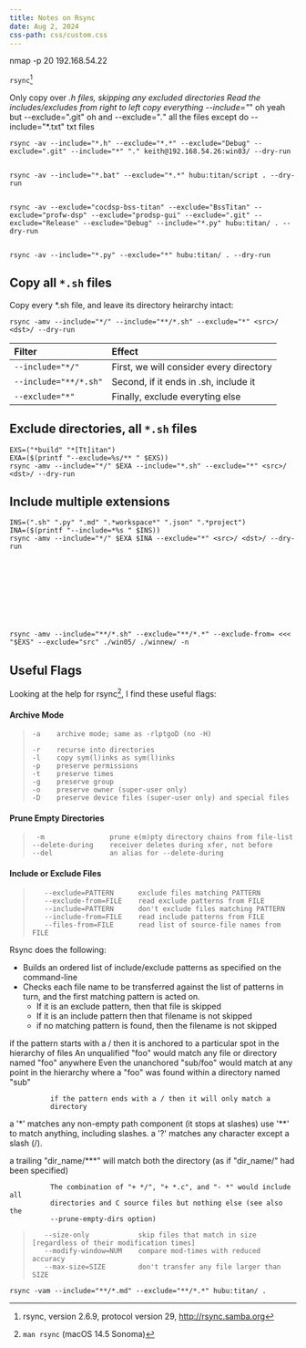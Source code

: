```yaml
---
title: Notes on Rsync
date: Aug 2, 2024
css-path: css/custom.css
---
```


nmap -p 20 192.168.54.22

`rsync`[^rsync]

Only copy over *.h files, skipping any excluded directories
Read the includes/excludes from right to left
copy everything --include="*"
oh yeah but --exclude=".git" 
oh and --exclude="*.*" all the files
except do --include="*.txt" txt files

    rsync -av --include="*.h" --exclude="*.*" --exclude="Debug" --exclude=".git" --include="*" "." keith@192.168.54.26:win03/ --dry-run


    rsync -av --include="*.bat" --exclude="*.*" hubu:titan/script . --dry-run


    rsync -av --exclude="cocdsp-bss-titan" --exclude="BssTitan" --exclude="profw-dsp" --exclude="prodsp-gui" --exclude=".git" --exclude="Release" --exclude="Debug" --include="*.py" hubu:titan/ . --dry-run


    rsync -av --include="*.py" --exclude="*" hubu:titan/ . --dry-run

## Copy all `*.sh` files

Copy every *.sh file, and leave its directory heirarchy intact:

    rsync -amv --include="*/" --include="**/*.sh" --exclude="*" <src>/ <dst>/ --dry-run

| Filter                | Effect                   |
|:-                     |:-                        |
| `--include="*/"`      | First, we will consider every directory |
| `--include="**/*.sh"` | Second, if it ends in .sh, include it   |
| `--exclude="*"`       | Finally, exclude everyting else         |

## Exclude directories, all `*.sh` files

    EXS=("*build" "*[Tt]itan")
    EXA=($(printf "--exclude=%s/** " $EXS))
    rsync -amv --include="*/" $EXA --include="*.sh" --exclude="*" <src>/ <dst>/ --dry-run


## Include multiple extensions

    INS=(".sh" ".py" ".md" ".*workspace*" ".json" ".*project")
    INA=($(printf "--include=*%s " $INS))
    rsync -amv --include="*/" $EXA $INA --exclude="*" <src>/ <dst>/ --dry-run










    rsync -amv --include="**/*.sh" --exclude="**/*.*" --exclude-from= <<< "$EXS" --exclude="src" ./win05/ ./winnew/ -n


## Useful Flags

Looking at the help for rsync[^man], I find these useful flags:

#### Archive Mode
>     -a    archive mode; same as -rlptgoD (no -H)
>
>     -r    recurse into directories
>     -l    copy sym(l)inks as sym(l)inks
>     -p    preserve permissions
>     -t    preserve times
>     -g    preserve group
>     -o    preserve owner (super-user only)
>     -D    preserve device files (super-user only) and special files

#### Prune Empty Directories
>      -m                prune e(m)pty directory chains from file-list
>     --delete-during    receiver deletes during xfer, not before
>     --del              an alias for --delete-during


#### Include or Exclude Files
>        --exclude=PATTERN      exclude files matching PATTERN
>        --exclude-from=FILE    read exclude patterns from FILE
>        --include=PATTERN      don't exclude files matching PATTERN
>        --include-from=FILE    read include patterns from FILE
>        --files-from=FILE      read list of source-file names from FILE


Rsync does the following:
- Builds an ordered list of include/exclude patterns as specified on the command-line
- Checks each file name to be transferred against the list of patterns in turn, and the first matching pattern is acted on.
    - If it is an exclude pattern, then that file is skipped
    - If it is an include pattern then that filename is not skipped
    - if no matching pattern is found, then the filename is not skipped


if the pattern starts with a / then it is anchored to a
              particular spot in the hierarchy of files
An unqualified "foo" would match any file or
              directory named "foo" anywhere
              Even the unanchored "sub/foo" would match at any point in the
              hierarchy where a "foo" was found within a directory named
              "sub"

              if the pattern ends with a / then it will only match a
              directory

a '*' matches any non-empty path component (it stops at
              slashes)
use '**' to match anything, including slashes.
a '?' matches any character except a slash (/).

a trailing "dir_name/***" will match both the directory (as if
              "dir_name/" had been specified)

              The combination of "+ */", "+ *.c", and "- *" would include all
              directories and C source files but nothing else (see also the
              --prune-empty-dirs option)

>        --size-only            skip files that match in size [regardless of their modification times]
>        --modify-window=NUM    compare mod-times with reduced accuracy
>        --max-size=SIZE        don't transfer any file larger than SIZE

    rsync -vam --include="**/*.md" --exclude="**/*.*" hubu:titan/ .



[^man]: `man rsync` (macOS 14.5 Sonoma)
[^rsync]: rsync, version 2.6.9, protocol version 29, http://rsync.samba.org

